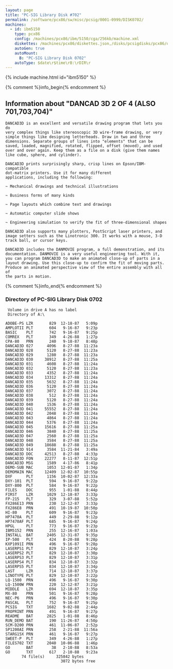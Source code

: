 ```yaml
---
layout: page
title: "PC-SIG Library Disk #702"
permalink: /software/pcx86/sw/misc/pcsig/0001-0999/DISK0702/
machines:
  - id: ibm5150
    type: pcx86
    config: /machines/pcx86/ibm/5150/cga/256kb/machine.xml
    diskettes: /machines/pcx86/diskettes.json,/disks/pcsigdisks/pcx86/diskettes.json
    autoGen: true
    autoMount:
      B: "PC-SIG Library Disk 0702"
    autoType: $date\r$time\rB:\rDIR\r
---
```


{% include machine.html id="ibm5150" %}

{% comment %}info_begin{% endcomment %}

## Information about "DANCAD 3D 2 OF 4 (ALSO 701,703,704)"

    DANCAD3D is an excellent and versatile drawing program that lets you do
    very complex things like stereoscopic 3D wire-frame drawing, or very
    simple things like designing letterheads. Draw in two and three
    dimensions. Separate groups of lines into "elements" that can be
    saved, loaded, magnified, rotated, flipped, offset (moved), and used
    over and over again. Keep them as a file on a disk (give them names
    like cube, sphere, and cylinder).
    
    DANCAD3D prints surprisingly sharp, crisp lines on Epson/IBM-compatible
    dot-matrix printers. Use it for many different
    applications, including the following:
    
    ~ Mechanical drawings and technical illustrations
    
    ~ Business forms of many kinds
    
    ~ Page layouts which combine text and drawings
    
    ~ Automatic computer slide shows
    
    ~ Engineering simulation to verify the fit of three-dimensional shapes
    
    DANCAD3D also supports many plotters, PostScript laser printers, and
    image setters such as the Linotronic 300. It works with a mouse, 3-D
    track ball, or cursor keys.
    
    DANCAD3D includes the DANMOVIE program, a full demonstration, and its
    documentation. DANMOVIE is a very useful engineering tool. With it,
    you can program DANCAD3D to make an animated close-up of parts in a
    layout drawing. Use this close-up to confirm the fit of moving parts.
    Produce an animated perspective view of the entire assembly with all of
    the parts in motion.
{% comment %}info_end{% endcomment %}


### Directory of PC-SIG Library Disk 0702

     Volume in drive A has no label
     Directory of A:\

    ADOBE-PS LZR       829  12-18-87   5:09p
    AMPLOTII PLT       604   9-16-87   9:23p
    BASIC    PLT       742   9-16-87   9:25p
    COMREX   PLT       349   4-26-88   1:27p
    CPA-80   PRN       240   9-18-87   8:48p
    DANCAD3D 027      4096   8-27-88  11:23a
    DANCAD3D 028      5120   8-27-88  11:23a
    DANCAD3D 029      1280   8-27-88  11:23a
    DANCAD3D 030     38912   8-27-88  11:25a
    DANCAD3D 031      4608   8-27-88  11:24a
    DANCAD3D 032      5120   8-27-88  11:23a
    DANCAD3D 033      4352   8-27-88  11:24a
    DANCAD3D 034     13312   8-27-88  11:24a
    DANCAD3D 035      5632   8-27-88  11:24a
    DANCAD3D 036      5120   8-27-88  11:24a
    DANCAD3D 037      3072   8-27-88  11:24a
    DANCAD3D 038       512   8-27-88  11:24a
    DANCAD3D 039      5120   8-27-88  11:24a
    DANCAD3D 040      1536   8-27-88  11:24a
    DANCAD3D 041     55552   8-27-88  11:24a
    DANCAD3D 042      2048   8-27-88  11:24a
    DANCAD3D 043      4864   8-27-88  11:24a
    DANCAD3D 044      5376   8-27-88  11:24a
    DANCAD3D 045     15616   8-27-88  11:25a
    DANCAD3D 046      3840   8-27-88  11:25a
    DANCAD3D 047      2560   8-27-88  11:25a
    DANCAD3D 048      3584   8-27-88  11:25a
    DANCAD3D 049     18688   8-27-88  11:25a
    DANCAD3D 914      3584  11-21-84   3:49a
    DANCAD3D DOC     42513   8-27-88   4:33p
    DANCAD3D FON     22277   8-11-87  12:51p
    DANCAD3D MSG      1589   4-17-86   8:41p
    DEMO-SUB MAC      1053  12-01-87   1:34p
    DEMOMAIN MAC     12409  12-02-87  10:55p
    DXF      PLT      1156  10-02-87  12:33a
    DXY-101  PLT       594   9-16-87   9:22p
    DXY-800  PLT       584   9-16-87   9:22p
    FILES    DOC       955   1-01-88   8:44p
    FIRST    LZR      1029  12-18-87   3:33p
    FP-215   PLT       329   3-07-88   5:52p
    FX286E13 PRN       230  12-12-87   3:33p
    FX286E8  PRN       491  10-19-87  10:50p
    HI-80    PLT       609   9-16-87   9:23p
    HP7470A  PLT       449   2-29-88   9:12p
    HP7470AF PLT       685   9-16-87   9:24p
    HPGL     PLT       773   9-16-87   9:23p
    IBM5152  PRN       255  12-16-87   1:03a
    INSTALL  BAT      2405  12-31-87   9:35p
    IP-500   PLT       424   8-20-88   9:28p
    KXP1091I PRN       496   9-16-87   9:28p
    LASERPS1 PLT       829  12-10-87   3:24p
    LASERPS2 PLT       829  12-10-87   3:30p
    LASERPS3 PLT       829  12-10-87   3:31p
    LASERPS4 PLT       834  12-10-87   3:32p
    LASERPS5 PLT       834  12-10-87   3:34p
    LAST     LZR       714  12-18-87   3:37p
    LINOTYPE PLT       829  12-10-87   3:22p
    LQ-1500  PRN       496   9-16-87   9:30p
    LQ-1500W PRN       220  12-12-87   3:21p
    MIDDLE   LZR       694  12-18-87   3:35p
    MX-80    PRN       501   9-16-87   9:28p
    NEC-P6   PRN       496   9-16-87   9:30p
    PASCAL   PLT       752   9-16-87   9:25p
    PCSIG    TXT      1682   9-02-88   2:44p
    PROPRINT PRN       491   9-16-87   9:27p
    README   BAT      2825   1-01-88   8:46p
    RUN_DEMO BAT       190  11-26-87   4:50p
    SCM-D200 PRN       461  11-06-87   2:52p
    SP1200AI PRN       258   2-21-88  11:56a
    STARG15X PRN       461   9-16-87   9:27p
    SWEET-P  PLT       349   4-26-88   1:27p
    FILES702 TXT      2040  10-06-88   1:46p
    GO       BAT        38   2-10-88   8:53a
    GO       TXT       617   2-10-88   9:23a
           74 file(s)     325842 bytes
                            3072 bytes free
